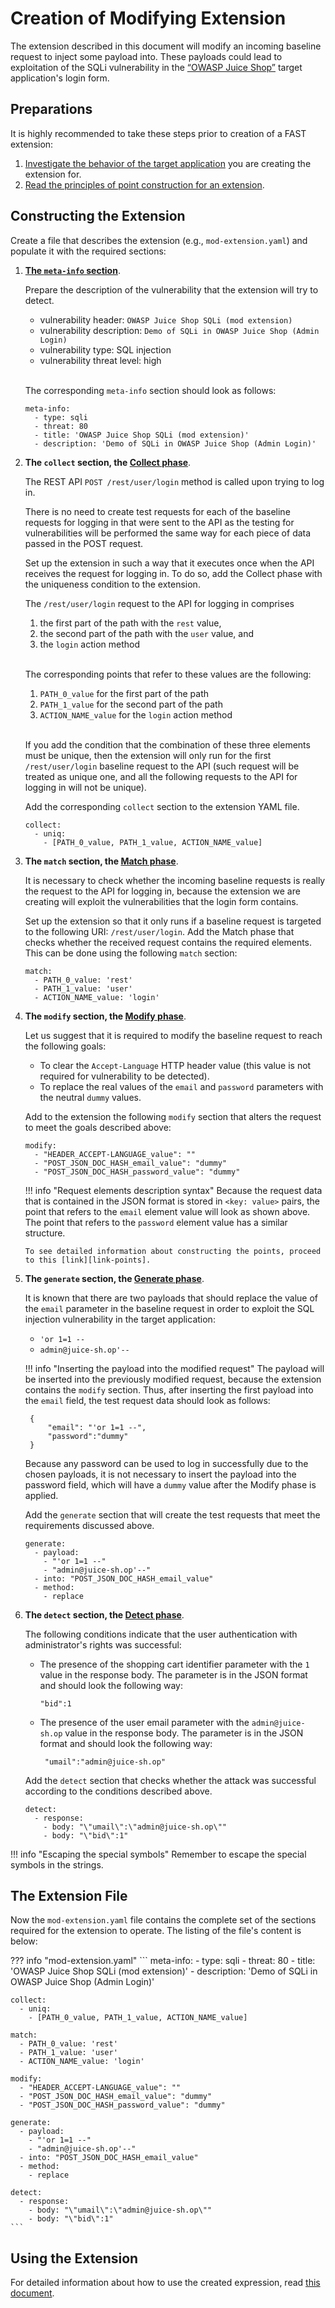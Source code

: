 [link-app-examination]:     app-examination.md
[link-points]:              ../points/intro.md
[link-using-extension]:     ../using-extension.md
[link-meta-info]:           ../create-extension.md#structure-of-the-meta-info-section

[doc-collect-phase]:        ../phase-collect.md
[doc-match-phase]:          ../phase-match.md
[doc-modify-phase]:         ../phase-modify.md
[doc-generate-phase]:       ../phase-generate.md
[doc-detect-phase]:         ../detect/phase-detect.md

[link-juice-shop]:          https://www.owasp.org/index.php/OWASP_Juice_Shop_Project


#   Creation of Modifying Extension

The extension described in this document will modify an incoming baseline request to inject some payload into. These payloads could lead to exploitation of the SQLi vulnerability in the [“OWASP Juice Shop”][link-juice-shop] target application's login form.
  
##  Preparations

It is highly recommended to take these steps prior to creation of a FAST extension:
1.  [Investigate the behavior of the target application][link-app-examination] you are creating the extension for.
2.  [Read the principles of point construction for an extension][link-points].


##  Constructing the Extension

Create a file that describes the extension (e.g., `mod-extension.yaml`) and populate it with the required sections:

1.  [**The `meta-info` section**][link-meta-info].

    Prepare the description of the vulnerability that the extension will try to detect.
    * vulnerability header: `OWASP Juice Shop SQLi (mod extension)`
    * vulnerability description: `Demo of SQLi in OWASP Juice Shop (Admin Login)`
    * vulnerability type: SQL injection
    * vulnerability threat level: high
<br><br>
    
    The corresponding `meta-info` section should look as follows:
    
    ```
    meta-info:
      - type: sqli
      - threat: 80
      - title: 'OWASP Juice Shop SQLi (mod extension)'
      - description: 'Demo of SQLi in OWASP Juice Shop (Admin Login)'
    ```
    
2.  **The `collect` section, the [Collect phase][doc-collect-phase]**.
    
    The REST API `POST /rest/user/login` method is called upon trying to log in.
    
    There is no need to create test requests for each of the baseline requests for logging in that were sent to the API as the testing for vulnerabilities will be performed the same way for each piece of data passed in the POST request.
    
    Set up the extension in such a way that it executes once when the API receives the request for logging in. To do so, add the Collect phase with the uniqueness condition to the extension.

    The `/rest/user/login` request to the API for logging in comprises
    1.  the first part of the path with the `rest` value,
    2.  the second part of the path with the `user` value, and
    3.  the `login` action method
<br><br>
    
    The corresponding points that refer to these values are the following:
    1.  `PATH_0_value` for the first part of the path
    2.  `PATH_1_value` for the second part of the path
    3.  `ACTION_NAME_value` for the `login` action method
<br><br>
    
    If you add the condition that the combination of these three elements must be unique, then the extension will only run for the first `/rest/user/login` baseline request to the API (such request will be treated as unique one, and all the following requests to the API for logging in will not be unique). 
    
    Add the corresponding `collect` section to the extension YAML file. 
    
    ```
    collect:
      - uniq:
        - [PATH_0_value, PATH_1_value, ACTION_NAME_value]
    ```

3.  **The `match` section, the [Match phase][doc-match-phase]**.
    
    It is necessary to check whether the incoming baseline requests is really the request to the API for logging in, because the extension we are creating will exploit the vulnerabilities that the login form contains.
    
    Set up the extension so that it only runs if a baseline request is targeted to the following URI: `/rest/user/login`. Add the Match phase that checks whether the received request contains the required elements. This can be done using the following `match` section:

    ```
    match:
      - PATH_0_value: 'rest'
      - PATH_1_value: 'user'
      - ACTION_NAME_value: 'login'
    ```

4.  **The `modify` section, the [Modify phase][doc-modify-phase]**.
    
    Let us suggest that it is required to modify the baseline request to reach the following goals:
    * To clear the `Accept-Language` HTTP header value (this value is not required for vulnerability to be detected).
    * To replace the real values of the `email` and `password` parameters with the neutral `dummy` values.
    
    Add to the extension the following `modify` section that alters the request to meet the goals described above:
    
    ```
    modify:
      - "HEADER_ACCEPT-LANGUAGE_value": ""
      - "POST_JSON_DOC_HASH_email_value": "dummy"
      - "POST_JSON_DOC_HASH_password_value": "dummy"
    ```
    
    !!! info "Request elements description syntax"
        Because the request data that is contained in the JSON format is stored in `<key: value>` pairs, the point that refers to the `email` element value will look as shown above. The point that refers to the `password` element value has a similar structure.
        
        To see detailed information about constructing the points, proceed to this [link][link-points].
 
5.  **The `generate` section, the [Generate phase][doc-generate-phase]**.

    It is known that there are two payloads that should replace the value of the `email` parameter in the baseline request in order to exploit the SQL injection vulnerability in the target application:
    * `'or 1=1 --`
    * `admin@juice-sh.op'--`
        
    !!! info "Inserting the payload into the modified request"
    The payload will be inserted into the previously modified request, because the extension contains the `modify` section. Thus, after inserting the first payload into the `email` field, the test request data should look as follows:
    
    ```
     {
         "email": "'or 1=1 --",
         "password":"dummy"
     }
     ```
    
    Because any password can be used to log in successfully due to the chosen payloads, it is not necessary to insert the payload into the password field, which will have a `dummy` value after the Modify phase is applied.
    
    Add the `generate` section that will create the test requests that meet the requirements discussed above.
    
    ```
    generate:
      - payload:
        - "'or 1=1 --"
        - "admin@juice-sh.op'--"
      - into: "POST_JSON_DOC_HASH_email_value"
      - method:
        - replace
    ```

6.  **The `detect` section, the [Detect phase][doc-detect-phase]**.
    
    The following conditions indicate that the user authentication with administrator's rights was successful:
    * The presence of the shopping cart identifier parameter with the `1` value in the response body. The parameter is in the JSON format and should look the following way:
    
        ```
        "bid":1
        ```
    
    * The presence of the user email parameter with the `admin@juice-sh.op` value in the response body. The parameter is in the JSON format and should look the following way:
    
        ```
         "umail":"admin@juice-sh.op"
        ```
    
    Add the `detect` section that checks whether the attack was successful according to the conditions described above.
    
    ```
    detect:
      - response:
        - body: "\"umail\":\"admin@juice-sh.op\""
        - body: "\"bid\":1"
    ```
    
!!! info "Escaping the special symbols"
    Remember to escape the special symbols in the strings.

 ##  The Extension File

Now the `mod-extension.yaml` file contains the complete set of the sections required for the extension to operate. The listing of the file's content is below:

??? info "mod-extension.yaml"
    ```
    meta-info:
      - type: sqli
      - threat: 80
      - title: 'OWASP Juice Shop SQLi (mod extension)'
      - description: 'Demo of SQLi in OWASP Juice Shop (Admin Login)'

    collect:
      - uniq:
        - [PATH_0_value, PATH_1_value, ACTION_NAME_value]

    match:
      - PATH_0_value: 'rest'
      - PATH_1_value: 'user'
      - ACTION_NAME_value: 'login'

    modify:
      - "HEADER_ACCEPT-LANGUAGE_value": ""
      - "POST_JSON_DOC_HASH_email_value": "dummy"
      - "POST_JSON_DOC_HASH_password_value": "dummy"

    generate:
      - payload:
        - "'or 1=1 --"
        - "admin@juice-sh.op'--"
      - into: "POST_JSON_DOC_HASH_email_value"
      - method:
        - replace

    detect:
      - response:
        - body: "\"umail\":\"admin@juice-sh.op\""
        - body: "\"bid\":1"
    ```

##  Using the Extension

For detailed information about how to use the created expression, read [this document][link-using-extension]. 
